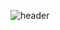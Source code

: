 ![header](https://capsule-render.vercel.app/api?type=venom&color=auto&height=300&section=header&text=Hello%20I'm%20yeonsik&fontSize=90)

<!--
**yeonsik0710/yeonsik0710** is a ✨ _special_ ✨ repository because its `README.md` (this file) appears on your GitHub profile.

Here are some ideas to get you started

- 🔭 I’m currently working on ...
- 🌱 I’m currently learning ...
- 👯 I’m looking to collaborate on ...
- 🤔 I’m looking for help with ...
- 💬 Ask me about ...
- 📫 How to reach me: ...
- 😄 Pronouns: ...
- ⚡ Fun fact: ...
-->
